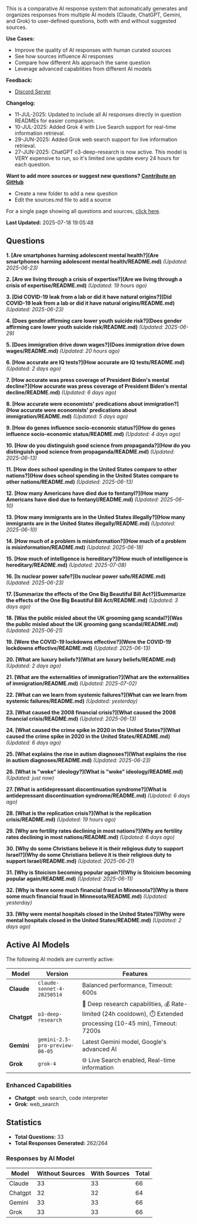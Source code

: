 
This is a comparative AI response system that automatically generates and organizes responses from multiple AI models (Claude, ChatGPT, Gemini, and Grok) to user-defined questions, both with and without suggested sources.

**Use Cases:**

* Improve the quality of AI responses with human curated sources
* See how sources influence AI responses
* Compare how different AIs approach the same question
* Leverage advanced capabilities from different AI models


**Feedback:**
* [Discord Server](https://discord.gg/HPDT9PvS)


**Changelog:**
* 11-JUL-2025: Updated to include all AI responses directly in question READMEs for easier comparison.
* 10-JUL-2025: Added Grok 4 with Live Search support for real-time information retrieval.
* 29-JUN-2025: Added Grok web search support for live information retrieval.
* 27-JUN-2025: ChatGPT o3-deep-research is now active. This model is VERY expensive to run, so it's limited one update every 24 hours for each question.

**Want to add more sources or suggest new questions? [Contribute on GitHub](https://github.com/justinwest/SuggestedSources)**

* Create a new folder to add a new question
* Edit the sources.md file to add a source

For a single page showing all questions and sources, [click here](allsources.md).

**Last Updated:** 2025-07-18 19:05:48

## Questions

**1. [Are smartphones harming adolescent mental health?](Are smartphones harming adolescent mental health/README.md)** *(Updated: 2025-06-23)*

**2. [Are we living through a crisis of expertise?](Are we living through a crisis of expertise/README.md)** *(Updated: 19 hours ago)*

**3. [Did COVID-19 leak from a lab or did it have natural origins?](Did COVID-19 leak from a lab or did it have natural origins/README.md)** *(Updated: 2025-06-23)*

**4. [Does gender affirming care lower youth suicide risk?](Does gender affirming care lower youth suicide risk/README.md)** *(Updated: 2025-06-29)*

**5. [Does immigration drive down wages?](Does immigration drive down wages/README.md)** *(Updated: 20 hours ago)*

**6. [How accurate are IQ tests?](How accurate are IQ tests/README.md)** *(Updated: 2 days ago)*

**7. [How accurate was press coverage of President Biden's mental decline?](How accurate was press coverage of President Biden's mental decline/README.md)** *(Updated: 6 days ago)*

**8. [How accurate were economists' predications about immigration?](How accurate were economists' predications about immigration/README.md)** *(Updated: 5 days ago)*

**9. [How do genes influence socio-economic status?](How do genes influence socio-economic status/README.md)** *(Updated: 4 days ago)*

**10. [How do you distinguish good science from propaganda?](How do you distinguish good science from propaganda/README.md)** *(Updated: 2025-06-13)*

**11. [How does school spending in the United States compare to other nations?](How does school spending in the United States compare to other nations/README.md)** *(Updated: 2025-06-13)*

**12. [How many Americans have died due to fentanyl?](How many Americans have died due to fentanyl/README.md)** *(Updated: 2025-06-10)*

**13. [How many immigrants are in the United States illegally?](How many immigrants are in the United States illegally/README.md)** *(Updated: 2025-06-10)*

**14. [How much of a problem is misinformation?](How much of a problem is misinformation/README.md)** *(Updated: 2025-06-18)*

**15. [How much of intelligence is hereditary?](How much of intelligence is hereditary/README.md)** *(Updated: 2025-07-08)*

**16. [Is nuclear power safe?](Is nuclear power safe/README.md)** *(Updated: 2025-06-23)*

**17. [Summarize the effects of the One Big Beautiful Bill Act?](Summarize the effects of the One Big Beautiful Bill Act/README.md)** *(Updated: 3 days ago)*

**18. [Was the public misled about the UK grooming gang scandal?](Was the public misled about the UK grooming gang scandal/README.md)** *(Updated: 2025-06-21)*

**19. [Were the COVID-19 lockdowns effective?](Were the COVID-19 lockdowns effective/README.md)** *(Updated: 2025-06-13)*

**20. [What are luxury beliefs?](What are luxury beliefs/README.md)** *(Updated: 2 days ago)*

**21. [What are the externalities of immigration?](What are the externalities of immigration/README.md)** *(Updated: 2025-07-02)*

**22. [What can we learn from systemic failures?](What can we learn from systemic failures/README.md)** *(Updated: yesterday)*

**23. [What caused the 2008 financial crisis?](What caused the 2008 financial crisis/README.md)** *(Updated: 2025-06-13)*

**24. [What caused the crime spike in 2020 in the United States?](What caused the crime spike in 2020 in the United States/README.md)** *(Updated: 6 days ago)*

**25. [What explains the rise in autism diagnoses?](What explains the rise in autism diagnoses/README.md)** *(Updated: 2025-06-23)*

**26. [What is "woke" ideology?](What is "woke" ideology/README.md)** *(Updated: just now)*

**27. [What is antidepressant discontinuation syndrome?](What is antidepressant discontinuation syndrome/README.md)** *(Updated: 6 days ago)*

**28. [What is the replication crisis?](What is the replication crisis/README.md)** *(Updated: 19 hours ago)*

**29. [Why are fertility rates declining in most nations?](Why are fertility rates declining in most nations/README.md)** *(Updated: 6 days ago)*

**30. [Why do some Christians believe it is their religious duty to support Israel?](Why do some Christians believe it is their religious duty to support Israel/README.md)** *(Updated: 2025-06-21)*

**31. [Why is Stoicism becoming popular again?](Why is Stoicism becoming popular again/README.md)** *(Updated: 2025-06-11)*

**32. [Why is there some much financial fraud in Minnesota?](Why is there some much financial fraud in Minnesota/README.md)** *(Updated: yesterday)*

**33. [Why were mental hospitals closed in the United States?](Why were mental hospitals closed in the United States/README.md)** *(Updated: 2 days ago)*


## Active AI Models

The following AI models are currently active:

| Model | Version | Features |
|-------|---------|----------|
| **Claude** | `claude-sonnet-4-20250514` | Balanced performance, Timeout: 600s |
| **Chatgpt** | `o3-deep-research` | 🔬 Deep research capabilities, 💰 Rate-limited (24h cooldown), ⏱️ Extended processing (10-45 min), Timeout: 7200s |
| **Gemini** | `gemini-2.5-pro-preview-06-05` | Latest Gemini model, Google's advanced AI |
| **Grok** | `grok-4` | 🌐 Live Search enabled, Real-time information |

### Enhanced Capabilities

- **Chatgpt**: web search, code interpreter
- **Grok**: web_search


## Statistics

- **Total Questions:** 33
- **Total Responses Generated:** 262/264

### Responses by AI Model

| Model | Without Sources | With Sources | Total |
|-------|----------------|--------------|-------|
| Claude | 33 | 33 | 66 |
| Chatgpt | 32 | 32 | 64 |
| Gemini | 33 | 33 | 66 |
| Grok | 33 | 33 | 66 |


